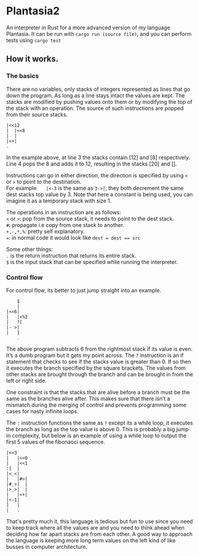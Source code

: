 # Plantasia2
An interpreter in Rust for a more advanced version of my language Plantasia. It can be run with `cargo run (source file)`, and you can perform tests using `cargo test`

## How it works.
### The basics
There are no variables, only stacks of integers represented as lines that go down the program. As long as a line stays intact the values are kept. The stacks are modified by pushing values onto them or by modifying the top of the stack with an operation. The source of such instructions are popped from their source stacks.
```
|<<12
|  |<<8
|  |
|<+|
.
```
In the example above, at line 3 the stacks contain [12] and [8] respectively. Line 4 pops the 8 and adds it to 12, resulting in the stacks [20] and [].

Instructions can go in either direction, the direction is specified by using `<` or `>` to point  to the destination.\
For example `   |<-3` is the same as `3->|`, they both decrement the same dest stacks top value by 3. Note that here a constant is being used, you can imagine it as a temporary stack with size 1.

The operations in an instruction are as follows:\
`<` or `>`: pop from the source stack, it needs to point to the dest stack.\
`#`: propagate i.e copy from one stack to another.\
`+,-,*,%`: pretty self explanatory.\
`=`: in normal code it would look like `dest = dest == src`

Some other things:\
`.` is the return instruction that returns its entire stack.\
`$` is the input stack that can be specified while running the interpreter.


### Control flow

For control flow, its better to just jump straight into an example.
```
    $
    |
|<<6|
|   |<%2
|   ?[
|- >|   
|   ]
    .
```
The above program subtracts 6 from the rightmost stack if its value is even. It’s a dumb program but it gets my point across. The `?` instruction is an if statement that checks to see if the stacks value is greater than 0. If so then it executes the branch specified by the square brackets. The values from other stacks are brought through the branch and can be brought in from the left or right side.

One constraint is that the stacks that are alive before a branch must be the same as the branches alive after. This makes sure that there isn’t a mismatch during the merging of control and prevents programming some cases for nasty infinite loops.

The `:` instruction functions the same as `?` except its a while loop, it executes the branch as long as the top value is above 0. This is probably a big jump in complexity, but below is an example of using a while loop to output the first 5 values of the fibonacci sequence.
```
|<<3
|   |<<0
|   |<<1
:[  |
|<_<|
|   |#>|
|#_>|  |
|>_>|  |
|   |<+|
|<-1|
]   |
|   .
```
That's pretty much it, this language is tedious but fun to use since you need to keep track where all the values are and you need to think ahead when deciding how far apart stacks are from each other. A good way to approach the language is keeping more long term values on the left kind of like busses in computer architecture.


